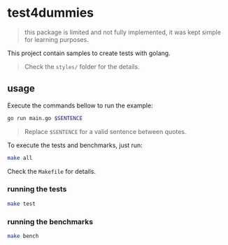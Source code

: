 # test4dummies

> this package is limited and not fully implemented, it was kept simple for learning purposes.

This project contain samples to create tests with golang.

> Check the `styles/` folder for the details.

## usage

Execute the commands bellow to run the example:

```bash
go run main.go $SENTENCE
```
> Replace `$SENTENCE` for a valid sentence between quotes.


To execute the tests and benchmarks, just run:

```bash
make all
```

Check the `Makefile` for details.

### running the tests

```bash
make test
```

### running the benchmarks

```bash
make bench
```